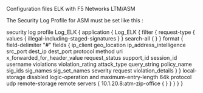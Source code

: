 Configuration files ELK with F5 Networks LTM/ASM

The Security Log Profile for ASM must be set like this : 

security log profile Log_ELK {
    application {
        Log_ELK {
            filter {
                request-type {
                    values { illegal-including-staged-signatures }
                }
                search-all { }
            }
            format {
                field-delimiter "#"
                fields { ip_client geo_location ip_address_intelligence src_port dest_ip dest_port protocol method uri x_forwarded_for_header_value request_status support_id session_id username violations violation_rating attack_type query_string policy_name sig_ids sig_names sig_set_names severity request violation_details }
            }
            local-storage disabled
            logic-operation and
            maximum-entry-length 64k
            protocol udp
            remote-storage remote
            servers {
                10.1.20.8:atm-zip-office { }
            }
        }
    }
}
